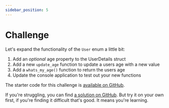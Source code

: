```yaml
---
sidebar_position: 5
---
```


# Challenge

Let's expand the functionality of the `User` enum a little bit:

1. Add an *optional* age property to the UserDetails struct
2. Add a new `update_age` function to update a users age with a new value
3. Add a `whats_my_age()` function to return the users age
4. Update the console application to test out your new functions

The starter code for this challenge is [available on GitHub](https://github.com/jeastham1993/rust-for-dotnet-devs-workshop/tree/main/src/examples/module3/rust_app).

If you're struggling, you can find [a solution on GitHub](https://github.com/jeastham1993/rust-for-dotnet-devs-workshop/tree/main/src/solutions/module3/rust_app). But try it on your own first, if you're finding it difficult that's good. It means you're learning.